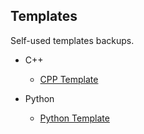 ## Templates

Self-used templates backups.

- C++
    - [CPP Template](https://github.com/ZintrulCre/Templates/tree/master/CPP-Template)

- Python
    - [Python Template](https://github.com/ZintrulCre/Templates/tree/master/Python-Template)